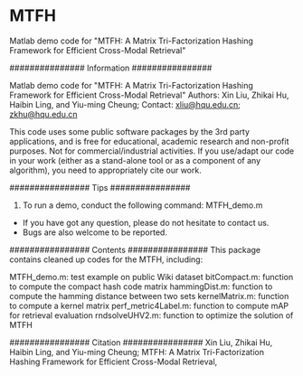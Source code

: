 # MTFH
Matlab demo code for "MTFH: A Matrix Tri-Factorization Hashing Framework for Efficient Cross-Modal Retrieval" 

############### Information ################

Matlab demo code for "MTFH: A Matrix Tri-Factorization Hashing Framework for Efficient Cross-Modal Retrieval" 
Authors: Xin Liu, Zhikai Hu, Haibin Ling, and Yiu-ming Cheung;
Contact: xliu@hqu.edu.cn; zkhu@hqu.edu.cn


This code uses some public software packages by the 3rd party applications, and is free for educational, academic research and non-profit purposes. Not for commercial/industrial activities. If you use/adapt our code in your work (either as a stand-alone tool or as a component of any algorithm), you need to appropriately cite our work.



################ Tips ################
1. To run a demo, conduct the following command:
        MTFH_demo.m

* If you have got any question, please do not hesitate to contact us.
* Bugs are also welcome to be reported.

################ Contents ################
This package contains cleaned up codes for the MTFH, including:

MTFH_demo.m: test example on public Wiki dataset
bitCompact.m: function to compute the compact hash code matrix
hammingDist.m: function to compute the hamming distance between two sets
kernelMatrix.m: function to compute a kernel matrix
perf_metric4Label.m: function to compute mAP for retrieval evaluation
rndsolveUHV2.m: function to optimize the solution of MTFH


################ Citation ################
Xin Liu, Zhikai Hu, Haibin Ling, and Yiu-ming Cheung; MTFH: A Matrix Tri-Factorization Hashing Framework for Efficient Cross-Modal Retrieval, 

